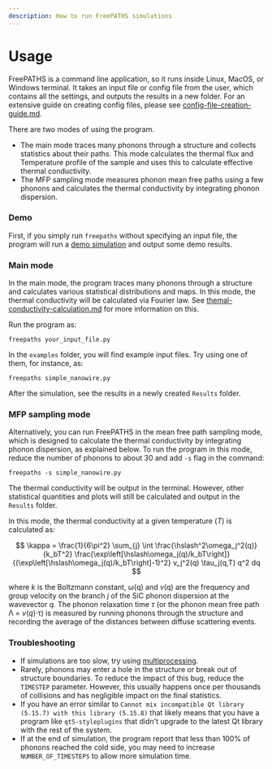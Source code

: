 ```yaml
---
description: How to run FreePATHS simulations
---
```


# Usage

FreePATHS is a command line application, so it runs inside Linux, MacOS, or Windows terminal. It takes an input file or config file from the user, which contains all the settings, and outputs the results in a new folder. For an extensive guide on creating config files, please see [config-file-creation-guide.md](config-file-creation-guide.md).

There are two modes of using the program.

* The main mode traces many phonons through a structure and collects statistics about their paths. This mode calculates the thermal flux and Temperature profile of the sample and uses this to calculate effective thermal conductivity.
* The MFP sampling mode measures phonon mean free paths using a few phonons and calculates the thermal conductivity by integrating phonon dispersion.

### Demo

First, if you simply run `freepaths` without specifying an input file, the program will run a [demo simulation](../tutorials/nanowire.md) and output some demo results.

### Main mode

In the main mode, the program traces many phonons through a structure and calculates various statistical distributions and maps. In this mode, the thermal conductivity will be calculated via Fourier law. See [themal-conductivity-calculation.md](../advanced-tutorials/themal-conductivity-calculation.md) for more information on this.

Run the program as:

```
freepaths your_input_file.py
```

In the `examples` folder, you will find example input files. Try using one of them, for instance, as:

```
freepaths simple_nanowire.py
```

After the simulation, see the results in a newly created `Results` folder.

### MFP sampling mode

Alternatively, you can run FreePATHS in the mean free path sampling mode, which is designed to calculate the thermal conductivity by integrating phonon dispersion, as explained below. To run the program in this mode, reduce the number of phonons to about 30 and add `-s` flag in the command:

```
freepaths -s simple_nanowire.py
```

The thermal conductivity will be output in the terminal. However, other statistical quantities and plots will still be calculated and output in the `Results` folder.

In this mode, the thermal conductivity at a given temperature (_T_) is calculated as:

$$
\kappa = \frac{1}{6\pi^2} \sum_{j} \int \frac{\hslash^2\omega_j^2(q)}{k_bT^2} \frac{\exp\left[\hslash\omega_j(q)/k_bT\right]}{(\exp\left[\hslash\omega_j(q)/k_bT\right]-1)^2} v_j^2(q) \tau_j(q,T) q^2 dq
$$

where _k_ is the Boltzmann constant, ω(q) and _v_(q) are the frequency and group velocity on the branch _j_ of the SiC phonon dispersion at the wavevector _q._ The phonon relaxation time _τ_ (or the phonon mean free path Λ = _v_(_q_)·τ) is measured by running phonons through the structure and recording the average of the distances between diffuse scattering events.

### Troubleshooting

* If simulations are too slow, try using [multiprocessing](config-file-creation-guide.md#multiprocessing-parameter).
* Rarely, phonons may enter a hole in the structure or break out of structure boundaries. To reduce the impact of this bug, reduce the `TIMESTEP` parameter. However, this usually happens once per thousands of collisions and has negligible impact on the final statistics.
* If you have an error similar to `Cannot mix incompatible Qt library (5.15.7) with this library (5.15.8)` that likely means that you have a program like `qt5-styleplugins` that didn't upgrade to the latest Qt library with the rest of the system.
* If at the end of simulation, the program report that less than 100% of phonons reached the cold side, you may need to increase `NUMBER_OF_TIMESTEPS` to allow more simulation time.

